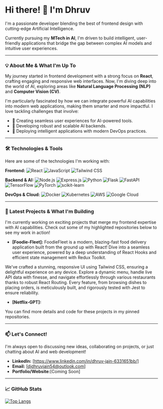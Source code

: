 # Hi there! 👋 I'm Dhruv

I'm a passionate developer blending the best of frontend design with cutting-edge Artificial Intelligence.

Currently pursuing my **MTech in AI**, I'm driven to build intelligent, user-friendly applications that bridge the gap between complex AI models and intuitive user experiences.

---

### 💡 About Me & What I'm Up To

My journey started in frontend development with a strong focus on **React**, crafting engaging and responsive web interfaces. Now, I'm diving deep into the world of AI, exploring areas like **Natural Language Processing (NLP)** and **Computer Vision (CV)**.

I'm particularly fascinated by how we can integrate powerful AI capabilities into modern web applications, making them smarter and more impactful. I love tackling challenges that involve:
-   🎨  Creating seamless user experiences for AI-powered tools.
-   🧠  Developing robust and scalable AI backends.
-   🚀  Deploying intelligent applications with modern DevOps practices.

---

### 🛠️ Technologies & Tools

Here are some of the technologies I'm working with:

**Frontend:**
![React](https://img.shields.io/badge/React-20232A?style=for-the-badge&logo=react&logoColor=61DAFB)
![JavaScript](https://img.shields.io/badge/JavaScript-F7DF1E?style=for-the-badge&logo=javascript&logoColor=black)
![Tailwind CSS](https://img.shields.io/badge/Tailwind_CSS-38B2AC?style=for-the-badge&logo=tailwind-css&logoColor=white)

<!-- Add more frontend skills like HTML, CSS, etc. -->

**Backend & AI:**
![Node.js](https://img.shields.io/badge/Node.js-43853D?style=for-the-badge&logo=node.js&logoColor=white)
![Express.js](https://img.shields.io/badge/Express.js-000000?style=for-the-badge&logo=express&logoColor=white)
![Python](https://img.shields.io/badge/Python-3776AB?style=for-for-the-badge&logo=python&logoColor=white)
![Flask](https://img.shields.io/badge/Flask-000000?style=for-the-badge&logo=flask&logoColor=white)
![FastAPI](https://img.shields.io/badge/FastAPI-009688?style=for-the-badge&logo=fastapi&logoColor=white)
![TensorFlow](https://img.shields.io/badge/TensorFlow-FF6F00?style=for-the-badge&logo=tensorflow&logoColor=white)
![PyTorch](https://img.shields.io/badge/PyTorch-EE4C2C?style=for-the-badge&logo=pytorch&logoColor=white)
![scikit-learn](https://img.shields.io/badge/scikit--learn-F7931E?style=for-the-badge&logo=scikit-learn&logoColor=white)

**DevOps & Cloud:**
![Docker](https://img.shields.io/badge/Docker-2496ED?style=for-the-badge&logo=docker&logoColor=white)
![Kubernetes](https://img.shields.io/badge/Kubernetes-326CE5?style=for-the-badge&logo=kubernetes&logoColor=white)
![AWS](https://img.shields.io/badge/AWS-232F3E?style=for-the-badge&logo=amazon-aws&logoColor=white)
![Google Cloud](https://img.shields.io/badge/Google_Cloud-4285F4?style=for-the-badge&logo=google-cloud&logoColor=white)
<!-- Add more as you learn them: Git, CI/CD tools, etc. -->

---

### 🚀 Latest Projects & What I'm Building

I'm currently working on exciting projects that merge my frontend expertise with AI capabilities. Check out some of my highlighted repositories below to see my work in action!

* **[Foodie-Fleet]:** FoodieFleet is a modern, blazing-fast food delivery application built from the ground up with React! Dive into a seamless user experience, powered by a deep understanding of React Hooks and efficient state management with Redux Toolkit.

We've crafted a stunning, responsive UI using Tailwind CSS, ensuring a delightful experience on any device. Explore a dynamic menu, handle live API data with finesse, and navigate effortlessly through various restaurants thanks to robust React Routing. Every feature, from browsing dishes to placing orders, is meticulously built, and rigorously tested with Jest to ensure reliability.

* **[Netflix-GPT]:** 


You can find more details and code for these projects in my pinned repositories.

---

### 📫 Let's Connect!

I'm always open to discussing new ideas, collaborating on projects, or just chatting about AI and web development!

* **LinkedIn:** [https://www.linkedin.com/in/dhruv-jain-6331651bb/]
* **Email:** [djdhruvjain54@outlook.com]
* **Portfolio/Website:**[Coming Soon]

---

### 📈 GitHub Stats


[![Top Langs](https://github-readme-stats.vercel.app/api/top-langs/?username=DhruvJain7&layout=compact&theme=radical)](https://github.com/anuraghazra/github-readme-stats)

<!--
**DhruvJain7/DhruvJain7** is a ✨ _special_ ✨ repository because its `README.md` (this file) appears on your GitHub profile.

Here are some ideas to get you started:

- 🔭 I’m currently working on ...
- 🌱 I’m currently learning ...
- 👯 I’m looking to collaborate on ...
- 🤔 I’m looking for help with ...
- 💬 Ask me about ...
- 📫 How to reach me: ...
- 😄 Pronouns: ...
- ⚡ Fun fact: ...
-->

